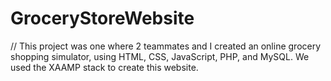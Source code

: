 # GroceryStoreWebsite


// This project was one where 2 teammates and I created an online grocery shopping simulator, using HTML, CSS, JavaScript, PHP, and MySQL. We used the XAAMP stack to create this website.
